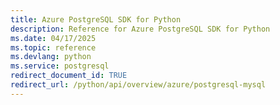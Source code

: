 ```yaml
---
title: Azure PostgreSQL SDK for Python
description: Reference for Azure PostgreSQL SDK for Python
ms.date: 04/17/2025
ms.topic: reference
ms.devlang: python
ms.service: postgresql
redirect_document_id: TRUE
redirect_url: /python/api/overview/azure/postgresql-mysql
---
```

